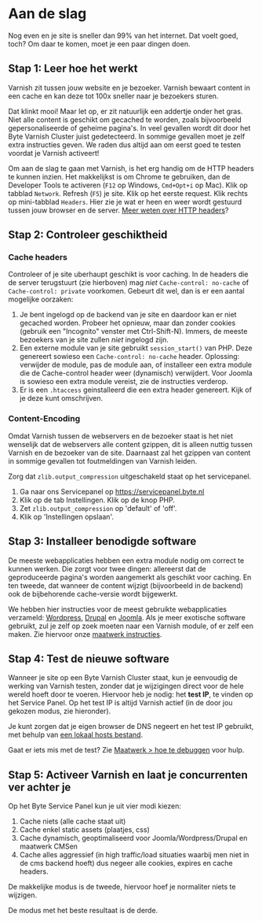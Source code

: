 # Aan de slag

Nog even en je site is sneller dan 99% van het internet. Dat voelt goed, toch? Om daar te komen, moet je een paar dingen doen. 

## Stap 1: Leer hoe het werkt

Varnish zit tussen jouw website en je bezoeker. Varnish bewaart content in een cache en kan deze tot 100x sneller naar je bezoekers sturen.

Dat klinkt mooi! Maar let op, er zit natuurlijk een addertje onder het gras. Niet alle content is geschikt om gecached te worden, zoals bijvoorbeeld gepersonaliseerde of geheime pagina's. In veel gevallen wordt dit door het Byte Varnish Cluster juist gedetecteerd. In sommige gevallen moet je zelf extra instructies geven. We raden dus altijd aan om eerst goed te testen voordat je Varnish activeert!

Om aan de slag te gaan met Varnish, is het erg handig om de HTTP headers te kunnen inzien. Het makkelijkst is om Chrome te gebruiken, dan de Developer Tools te activeren (```F12``` op Windows, ```Cmd+Opt+i``` op Mac). Klik op tabblad ```Network```. Refresh (```F5```) je site. Klik op het eerste request. Klik rechts op mini-tabblad ```Headers```. Hier zie je wat er heen en weer wordt gestuurd tussen jouw browser en de server. [Meer weten over HTTP headers](http://www.mobify.com/blog/beginners-guide-to-http-cache-headers/)?

## Stap 2: Controleer geschiktheid

### Cache headers
Controleer of je site uberhaupt geschikt is voor caching. In de headers die de server terugstuurt (zie hierboven) mag *niet* ```Cache-control: no-cache``` of ```Cache-control: private``` voorkomen. Gebeurt dit wel, dan is er een aantal mogelijke oorzaken:

1. Je bent ingelogd op de backend van je site en daardoor kan er niet gecached worden. Probeer het opnieuw, maar dan zonder cookies (gebruik een "Incognito" venster met Ctrl-Shift-N). Immers, de meeste bezoekers van je site zullen _niet_ ingelogd zijn.
2. Een externe module van je site gebruikt ```session_start()``` van PHP. Deze genereert sowieso een ```Cache-control: no-cache``` header. Oplossing: verwijder de module, pas de module aan, of installeer een extra module die de Cache-control header weer (dynamisch) verwijdert. Voor Joomla is sowieso een extra module vereist, zie de instructies verderop.
3. Er is een ```.htaccess``` geinstalleerd die een extra header genereert. Kijk of je deze kunt omschrijven.

### Content-Encoding
Omdat Varnish tussen de webservers en de bezoeker staat is het niet wenselijk dat de webservers alle content gzippen, dit is alleen nuttig tussen Varnish en de bezoeker van de site. Daarnaast zal het gzippen van content in sommige gevallen tot foutmeldingen van Varnish leiden.

Zorg dat ```zlib.output_compression``` uitgeschakeld staat op het servicepanel.

1. Ga naar ons Servicepanel op https://servicepanel.byte.nl
2. Klik op de tab Instellingen. Klik op de knop PHP.
3. Zet ```zlib.output_compression``` op 'default' of 'off'.
4. Klik op 'Instellingen opslaan'.

## Stap 3: Installeer benodigde software

De meeste webapplicaties hebben een extra module nodig om correct te kunnen werken. Die zorgt voor twee dingen: allereerst dat de geproduceerde pagina's worden aangemerkt als geschikt voor caching. En ten tweede, dat wanneer de content wijzigt (bijvoorbeeld in de backend) ook de bijbehorende cache-versie wordt bijgewerkt.

We hebben hier instructies voor de meest gebruikte webapplicaties verzameld: [Wordpress](wordpress.md), [Drupal](drupal.md) en [Joomla](joomla.md). Als je meer exotische software gebruikt, zul je zelf op zoek moeten naar een Varnish module, of er zelf een maken. Zie hiervoor onze [maatwerk instructies](custom.md).

## Stap 4: Test de nieuwe software

Wanneer je site op een Byte Varnish Cluster staat, kun je eenvoudig de werking van Varnish testen, zonder dat je wijzigingen direct voor de hele wereld hoeft door te voeren. Hiervoor heb je nodig: het **test IP**, te vinden op het Service Panel. Op het test IP is altijd Varnish actief (in de door jou gekozen modus, zie hieronder). 

Je kunt zorgen dat je eigen browser de DNS negeert en het test IP gebruikt, met behulp van [een lokaal hosts bestand](https://www.byte.nl/wiki/DNS#DNS_Caching).

Gaat er iets mis met de test? Zie [Maatwerk > hoe te debuggen](custom.md#debuggen) voor hulp.

## Stap 5: Activeer Varnish en laat je concurrenten ver achter je

Op het Byte Service Panel kun je uit vier modi kiezen:

1. Cache niets (alle cache staat uit)
1. Cache enkel static assets (plaatjes, css)
1. Cache dynamisch, geoptimaliseerd voor Joomla/Wordpress/Drupal en maatwerk CMSen
1. Cache alles aggressief (in high traffic/load situaties waarbij men niet in de cms backend hoeft) dus negeer alle cookies, expires en cache headers.

De makkelijke modus is de tweede, hiervoor hoef je normaliter niets te wijzigen.

De modus met het beste resultaat is de derde.

 
